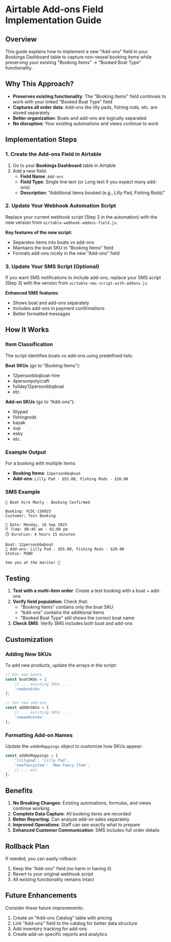 # Airtable Add-ons Field Implementation Guide

## Overview
This guide explains how to implement a new "Add-ons" field in your Bookings Dashboard table to capture non-vessel booking items while preserving your existing "Booking Items" → "Booked Boat Type" functionality.

## Why This Approach?
- **Preserves existing functionality**: The "Booking Items" field continues to work with your linked "Booked Boat Type" field
- **Captures all order data**: Add-ons like lilly pads, fishing rods, etc. are stored separately
- **Better organization**: Boats and add-ons are logically separated
- **No disruption**: Your existing automations and views continue to work

## Implementation Steps

### 1. Create the Add-ons Field in Airtable

1. Go to your **Bookings Dashboard** table in Airtable
2. Add a new field:
   - **Field Name**: `Add-ons`
   - **Field Type**: Single line text (or Long text if you expect many add-ons)
   - **Description**: "Additional items booked (e.g., Lilly Pad, Fishing Rods)"

### 2. Update Your Webhook Automation Script

Replace your current webhook script (Step 2 in the automation) with the new version from `airtable-webhook-addons-field.js`.

**Key features of the new script:**
- Separates items into boats vs add-ons
- Maintains the boat SKU in "Booking Items" field
- Formats add-ons nicely in the new "Add-ons" field

### 3. Update Your SMS Script (Optional)

If you want SMS notifications to include add-ons, replace your SMS script (Step 3) with the version from `airtable-sms-script-with-addons.js`.

**Enhanced SMS features:**
- Shows boat and add-ons separately
- Includes add-ons in payment confirmations
- Better formatted messages

## How It Works

### Item Classification
The script identifies boats vs add-ons using predefined lists:

**Boat SKUs** (go to "Booking Items"):
- 12personbbqboat-hire
- 4personpolycraft
- fullday12personbbqboat
- etc.

**Add-on SKUs** (go to "Add-ons"):
- lillypad
- fishingrods
- kayak
- sup
- esky
- etc.

### Example Output

For a booking with multiple items:
- **Booking Items**: `12personbbqboat`
- **Add-ons**: `Lilly Pad - $55.00, Fishing Rods - $20.00`

### SMS Example
```
🚤 Boat Hire Manly - Booking Confirmed

Booking: YCDC-150925
Customer: Test Booking

📅 Date: Monday, 16 Sep 2025
⏰ Time: 08:45 am - 01:00 pm
⏱️ Duration: 4 hours 15 minutes

Boat: 12personbbqboat
🎣 Add-ons: Lilly Pad - $55.00, Fishing Rods - $20.00
Status: PEND

See you at the marina! 🌊
```

## Testing

1. **Test with a multi-item order**: Create a test booking with a boat + add-ons
2. **Verify field population**: Check that:
   - "Booking Items" contains only the boat SKU
   - "Add-ons" contains the additional items
   - "Booked Boat Type" still shows the correct boat name
3. **Check SMS**: Verify SMS includes both boat and add-ons

## Customization

### Adding New SKUs
To add new products, update the arrays in the script:

```javascript
// For new boats
const boatSKUs = [
    // ... existing SKUs ...
    'newboatsku'
];

// For new add-ons
const addOnSKUs = [
    // ... existing SKUs ...
    'newaddonsku'
];
```

### Formatting Add-on Names
Update the `addOnMappings` object to customize how SKUs appear:

```javascript
const addOnMappings = {
    'lillypad': 'Lilly Pad',
    'newfancyitem': 'New Fancy Item',
    // ... etc
};
```

## Benefits

1. **No Breaking Changes**: Existing automations, formulas, and views continue working
2. **Complete Data Capture**: All booking items are recorded
3. **Better Reporting**: Can analyze add-on sales separately
4. **Improved Operations**: Staff can see exactly what to prepare
5. **Enhanced Customer Communication**: SMS includes full order details

## Rollback Plan

If needed, you can easily rollback:
1. Keep the "Add-ons" field (no harm in having it)
2. Revert to your original webhook script
3. All existing functionality remains intact

## Future Enhancements

Consider these future improvements:
1. Create an "Add-ons Catalog" table with pricing
2. Link "Add-ons" field to the catalog for better data structure
3. Add inventory tracking for add-ons
4. Create add-on specific reports and analytics
